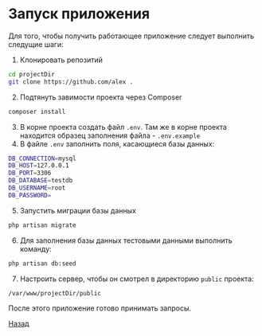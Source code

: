 # Запуск приложения 

Для того, чтобы получить работающее приложение следует выполнить следущие шаги:

1. Клонировать репозитий

```sh
cd projectDir
git clone https://github.com/alex .
``` 

2. Подтянуть завимости проекта через Composer

```sh
composer install
```

3. В корне проекта создать файл `.env`. Там же в корне проекта находится образец заполнения файла - `.env.example`
4. В файле `.env` заполнить поля, касающиеся базы данных:

```sh
DB_CONNECTION=mysql
DB_HOST=127.0.0.1
DB_PORT=3306
DB_DATABASE=testdb
DB_USERNAME=root
DB_PASSWORD=
```

5. Запустить миграции базы данных

```sh
php artisan migrate
```

6. Для заполнения базы данных тестовыми данными выполнить команду:

```sh
php artisan db:seed
```

7. Настроить сервер, чтобы он смотрел в директорию `public` проекта:

```sh
/var/www/projectDir/public
```

После этого приложение готово принимать запросы.

[Назад]

[Назад]: </README.md>
